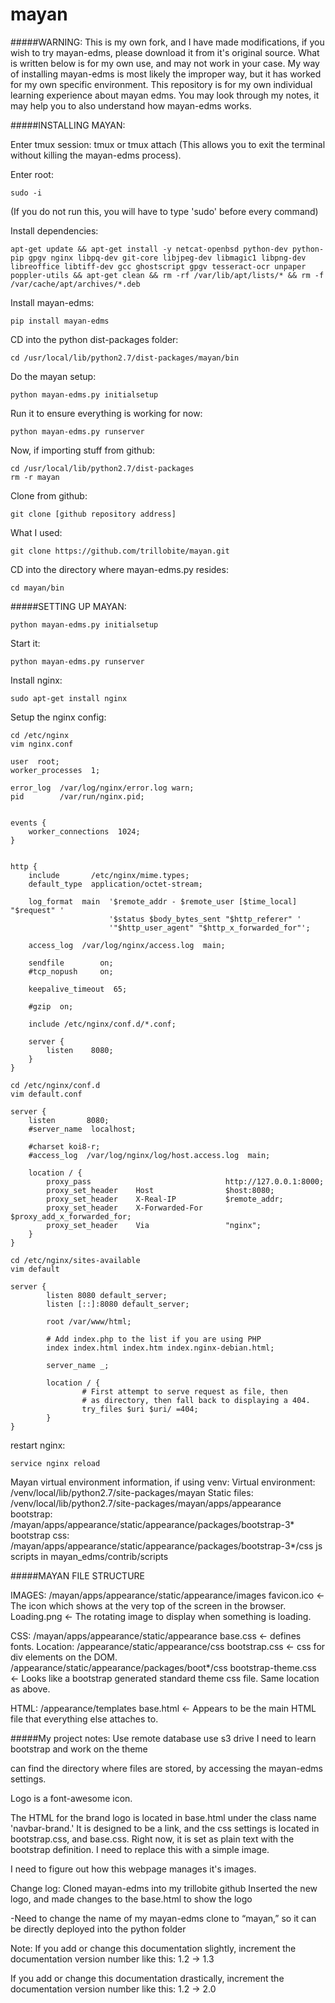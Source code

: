 # mayan

#####WARNING:
This is my own fork, and I have made modifications, if you wish to try mayan-edms, please download it from it's original source. What is written below is for my own use, and may not work in your case. My way of installing mayan-edms is most likely the improper way, but it has worked for my own specific environment. This repository is for my own individual learning experience about mayan edms. You may look through my notes, it may help you to also understand how mayan-edms works.

#####INSTALLING MAYAN:

Enter tmux session:
tmux or tmux attach
(This allows you to exit the terminal without killing the mayan-edms process).

Enter root:
```
sudo -i
```
(If you do not run this, you will have to type 'sudo' before every command)

Install dependencies:

```
apt-get update && apt-get install -y netcat-openbsd python-dev python-pip gpgv nginx libpq-dev git-core libjpeg-dev libmagic1 libpng-dev libreoffice libtiff-dev gcc ghostscript gpgv tesseract-ocr unpaper poppler-utils && apt-get clean && rm -rf /var/lib/apt/lists/* && rm -f /var/cache/apt/archives/*.deb
```

Install mayan-edms:

```
pip install mayan-edms
```

CD into the python dist-packages folder:

```
cd /usr/local/lib/python2.7/dist-packages/mayan/bin
```

Do the mayan setup:

```
python mayan-edms.py initialsetup
```

Run it to ensure everything is working for now:

```
python mayan-edms.py runserver
```
Now, if importing stuff from github:

```
cd /usr/local/lib/python2.7/dist-packages
rm -r mayan
```

Clone from github:

```
git clone [github repository address]
```

What I used:

```
git clone https://github.com/trillobite/mayan.git
```

CD into the directory where mayan-edms.py resides:

```
cd mayan/bin
```

#####SETTING UP MAYAN:

```
python mayan-edms.py initialsetup
```

Start it:

```
python mayan-edms.py runserver
```

Install nginx:

```
sudo apt-get install nginx
```

Setup the nginx config:

```
cd /etc/nginx
vim nginx.conf
```

```
user  root;
worker_processes  1;

error_log  /var/log/nginx/error.log warn;
pid        /var/run/nginx.pid;


events {
    worker_connections  1024;
}


http {
    include       /etc/nginx/mime.types;
    default_type  application/octet-stream;

    log_format  main  '$remote_addr - $remote_user [$time_local] "$request" '
                      '$status $body_bytes_sent "$http_referer" '
                      '"$http_user_agent" "$http_x_forwarded_for"';

    access_log  /var/log/nginx/access.log  main;

    sendfile        on;
    #tcp_nopush     on;

    keepalive_timeout  65;

    #gzip  on;

    include /etc/nginx/conf.d/*.conf;

    server {
        listen    8080;
    }
}
```

```
cd /etc/nginx/conf.d
vim default.conf
```

```
server {
    listen       8080;
    #server_name  localhost;

    #charset koi8-r;
    #access_log  /var/log/nginx/log/host.access.log  main;

    location / {
        proxy_pass                              http://127.0.0.1:8000;
        proxy_set_header    Host                $host:8080;
        proxy_set_header    X-Real-IP           $remote_addr;
        proxy_set_header    X-Forwarded-For     $proxy_add_x_forwarded_for;
        proxy_set_header    Via                 "nginx";
    }
}
```

```
cd /etc/nginx/sites-available
vim default
```

```
server {
        listen 8080 default_server;
        listen [::]:8080 default_server;

        root /var/www/html;

        # Add index.php to the list if you are using PHP
        index index.html index.htm index.nginx-debian.html;

        server_name _;

        location / {
                # First attempt to serve request as file, then
                # as directory, then fall back to displaying a 404.
                try_files $uri $uri/ =404;
        }
}
```

restart nginx:

```
service nginx reload
```



Mayan virtual environment information, if using venv:
Virtual environment: /venv/local/lib/python2.7/site-packages/mayan
Static files: /venv/local/lib/python2.7/site-packages/mayan/apps/appearance
bootstrap: /mayan/apps/appearance/static/appearance/packages/bootstrap-3*
bootstrap css: /mayan/apps/appearance/static/appearance/packages/bootstrap-3*/css
js scripts in mayan_edms/contrib/scripts





#####MAYAN FILE STRUCTURE

IMAGES: /mayan/apps/appearance/static/appearance/images
favicon.ico		← The icon which shows at the very top of the screen in the browser.
Loading.png		← The rotating image to display when something is loading.

CSS: /mayan/apps/appearance/static/appearance
base.css			← defines fonts. Location: /appearance/static/appearance/css
bootstrap.css		← css for div elements on the DOM. /appearance/static/appearance/packages/boot*/css
bootstrap-theme.css	← Looks like a bootstrap generated standard theme css file. Same location as above.

HTML:  /appearance/templates
base.html			← Appears to be the main HTML file that everything else attaches to.





#####My project notes:
Use remote database
use s3 drive
I need to learn bootstrap and work on the theme

can find the directory where files are stored, by accessing the mayan-edms settings.

Logo is a font-awesome icon.

The HTML for the brand logo is located in base.html under the class name 'navbar-brand.' It is designed to be a link, and the css settings is located in bootstrap.css, and base.css. Right now, it is set as plain text with the bootstrap definition. I need to replace this with a simple image.

I need to figure out how this webpage manages it's images.

Change log:
Cloned mayan-edms into my trillobite github
Inserted the new logo, and made changes to the base.html to show the logo

-Need to change the name of my mayan-edms clone to “mayan,” so it can be directly deployed into the python folder


Note: 
If you add or change this documentation slightly, increment the documentation version number like this: 1.2 → 1.3

If you add or change this documentation drastically, increment the documentation version number like this: 1.2 → 2.0
